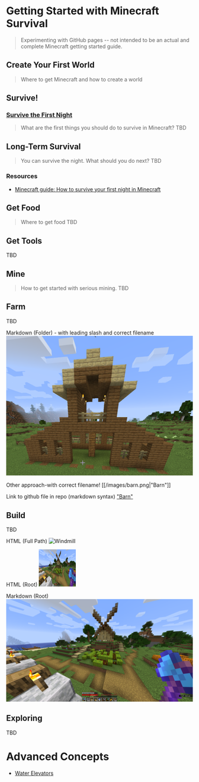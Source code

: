 # Getting Started with Minecraft Survival

> Experimenting with GitHub pages -- not intended to be an actual and complete Minecraft getting started guide.

## Create Your First World
> Where to get Minecraft and how to create a world

## Survive!
### [Survive the First Night](Tutorials/early-survival/first-night.md)
> What are the first things you should do to survive in Minecraft?
TBD

## Long-Term Survival
> You can survive the night. What should you do next? 
TBD

### Resources
* [Minecraft guide: How to survive your first night in Minecraft
](https://www.windowscentral.com/how-survive-your-first-night-minecraft)


## Get Food
> Where to get food
TBD

## Get Tools
TBD

## Mine
> How to get started with serious mining.
TBD

## Farm
TBD

Markdown (Folder) - with leading slash and correct filename
![barn](/images/barn.png "Farm")

Other approach-with correct filename!
[[/images/barn.png|"Barn"]]

Link to github file in repo (markdown syntax)
["Barn"](https://github.com/galejwnaylor/Minecraft/blob/main/images/barn.png)

## Build
TBD

<!--- CAN'T GET THE IMAGES in folders TO WORK! -->
HTML (Full Path)
<img src="/Users/galenaylor/Code/Minecraft/images/windmill.png" alt="Windmill" style="height: 100px; width:100px;"/>

HTML (Root)
<img src="windmill.png" alt="Windmill" style="height: 100px; width:100px;"/>

Markdown (Root)
![windmill](windmill.png "Windmill")




## Exploring

TBD

# Advanced Concepts

- [Water Elevators](Concepts/water-elevators.md)



